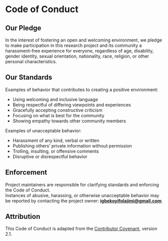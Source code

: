 # Code of Conduct

## Our Pledge
In the interest of fostering an open and welcoming environment, we pledge to make participation in this research project and its community a harassment-free experience for everyone, regardless of age, disability, gender identity, sexual orientation, nationality, race, religion, or other personal characteristics.

## Our Standards
Examples of behavior that contributes to creating a positive environment:
- Using welcoming and inclusive language
- Being respectful of differing viewpoints and experiences
- Gracefully accepting constructive criticism
- Focusing on what is best for the community
- Showing empathy towards other community members

Examples of unacceptable behavior:
- Harassment of any kind, verbal or written
- Publishing others’ private information without permission
- Trolling, insulting, or offensive comments
- Disruptive or disrespectful behavior

## Enforcement
Project maintainers are responsible for clarifying standards and enforcing the Code of Conduct.  
Instances of abusive, harassing, or otherwise unacceptable behavior may be reported by contacting the project owner: **igbekoyifolajimi@gmail.com**.

## Attribution
This Code of Conduct is adapted from the [Contributor Covenant](https://www.contributor-covenant.org), version 2.1.
